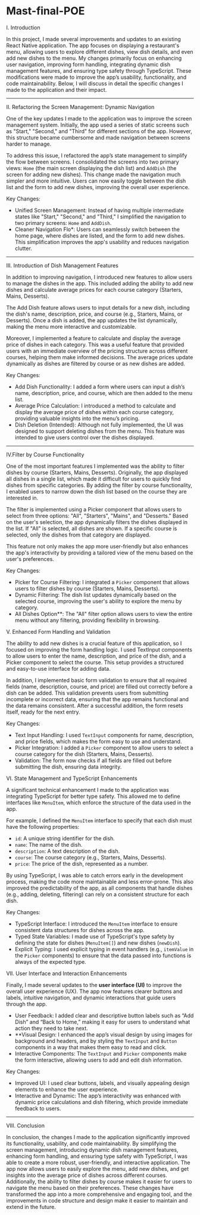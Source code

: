 # Mast-final-POE

I. Introduction

In this project, I made several improvements and updates to an existing React Native application. The app focuses on displaying a restaurant's menu, allowing users to explore different dishes, view dish details, and even add new dishes to the menu. My changes primarily focus on enhancing user navigation, improving form handling, integrating dynamic dish management features, and ensuring type safety through TypeScript. These modifications were made to improve the app’s usability, functionality, and code maintainability. Below, I will discuss in detail the specific changes I made to the application and their impact.

---

II. Refactoring the Screen Management: Dynamic Navigation

One of the key updates I made to the application was to improve the screen management system. Initially, the app used a series of static screens such as "Start," "Second," and "Third" for different sections of the app. However, this structure became cumbersome and made navigation between screens harder to manage.

To address this issue, I refactored the app’s state management to simplify the flow between screens. I consolidated the screens into two primary views: `Home` (the main screen displaying the dish list) and `AddDish` (the screen for adding new dishes). This change made the navigation much simpler and more intuitive. Users can now easily toggle between the dish list and the form to add new dishes, improving the overall user experience.

Key Changes:
- Unified Screen Management: Instead of having multiple intermediate states like "Start," "Second," and "Third," I simplified the navigation to two primary screens: `Home` and `AddDish`.
- Cleaner Navigation Flo*: Users can seamlessly switch between the home page, where dishes are listed, and the form to add new dishes. This simplification improves the app's usability and reduces navigation clutter.

---
 III. Introduction of Dish Management Features

In addition to improving navigation, I introduced new features to allow users to manage the dishes in the app. This included adding the ability to add new dishes and calculate average prices for each course category (Starters, Mains, Desserts).

The Add Dish feature allows users to input details for a new dish, including the dish's name, description, price, and course (e.g., Starters, Mains, or Desserts). Once a dish is added, the app updates the list dynamically, making the menu more interactive and customizable.

Moreover, I implemented a feature to calculate and display the average price of dishes in each category. This was a useful feature that provided users with an immediate overview of the pricing structure across different courses, helping them make informed decisions. The average prices update dynamically as dishes are filtered by course or as new dishes are added.

 Key Changes:
- Add Dish Functionality: I added a form where users can input a dish’s name, description, price, and course, which are then added to the menu list.
- Average Price Calculation: I introduced a method to calculate and display the average price of dishes within each course category, providing valuable insights into the menu’s pricing.
- Dish Deletion (Intended): Although not fully implemented, the UI was designed to support deleting dishes from the menu. This feature was intended to give users control over the dishes displayed.

---

 IV.Filter by Course Functionality

One of the most important features I implemented was the ability to filter dishes by course (Starters, Mains, Desserts). Originally, the app displayed all dishes in a single list, which made it difficult for users to quickly find dishes from specific categories. By adding the filter by course functionality, I enabled users to narrow down the dish list based on the course they are interested in.

The filter is implemented using a Picker component that allows users to select from three options: "All", "Starters", "Mains", and "Desserts." Based on the user's selection, the app dynamically filters the dishes displayed in the list. If "All" is selected, all dishes are shown. If a specific course is selected, only the dishes from that category are displayed.

This feature not only makes the app more user-friendly but also enhances the app's interactivity by providing a tailored view of the menu based on the user's preferences.

 Key Changes:
- Picker for Course Filtering: I integrated a `Picker` component that allows users to filter dishes by course (Starters, Mains, Desserts).
- Dynamic Filtering: The dish list updates dynamically based on the selected course, improving the user's ability to explore the menu by category.
- All Dishes Option**: The "All" filter option allows users to view the entire menu without any filtering, providing flexibility in browsing.


 V. Enhanced Form Handling and Validation

The ability to add new dishes is a crucial feature of this application, so I focused on improving the form handling logic. I used TextInput components to allow users to enter the name, description, and price of the dish, and a Picker component to select the course. This setup provides a structured and easy-to-use interface for adding data.

In addition, I implemented basic form validation to ensure that all required fields (name, description, course, and price) are filled out correctly before a dish can be added. This validation prevents users from submitting incomplete or incorrect data, ensuring that the app remains functional and the data remains consistent. After a successful addition, the form resets itself, ready for the next entry.

Key Changes:
- Text Input Handling: I used `TextInput` components for name, description, and price fields, which makes the form easy to use and understand.
- Picker Integration: I added a `Picker` component to allow users to select a course category for the dish (Starters, Mains, Desserts).
- Validation: The form now checks if all fields are filled out before submitting the dish, ensuring data integrity.


VI. State Management and TypeScript Enhancements

A significant technical enhancement I made to the application was integrating TypeScript for better type safety. This allowed me to define interfaces like `MenuItem`, which enforce the structure of the data used in the app.

For example, I defined the `MenuItem` interface to specify that each dish must have the following properties:
- `id`: A unique string identifier for the dish.
- `name`: The name of the dish.
- `description`: A text description of the dish.
- `course`: The course category (e.g., Starters, Mains, Desserts).
- `price`: The price of the dish, represented as a number.

By using TypeScript, I was able to catch errors early in the development process, making the code more maintainable and less error-prone. This also improved the predictability of the app, as all components that handle dishes (e.g., adding, deleting, filtering) can rely on a consistent structure for each dish.

 Key Changes:
- TypeScript Interface: I introduced the `MenuItem` interface to ensure consistent data structures for dishes across the app.
- Typed State Variables: I made use of TypeScript's type safety by defining the state for dishes (`MenuItem[]`) and new dishes (`newDish`).
- Explicit Typing: I used explicit typing in event handlers (e.g., `itemValue` in the `Picker` components) to ensure that the data passed into functions is always of the expected type.

 VII. User Interface and Interaction Enhancements

Finally, I made several updates to the **user interface (UI)** to improve the overall user experience (UX). The app now features clearer buttons and labels, intuitive navigation, and dynamic interactions that guide users through the app.

- User Feedback: I added clear and descriptive button labels such as “Add Dish” and “Back to Home,” making it easy for users to understand what action they need to take next.
- **Visual Design: I enhanced the app’s visual design by using images for background and headers, and by styling the `TextInput` and `Button` components in a way that makes them easy to read and click.
- Interactive Components: The `TextInput` and `Picker` components make the form interactive, allowing users to add and edit dish information.

 Key Changes:
- Improved UI: I used clear buttons, labels, and visually appealing design elements to enhance the user experience.
- Interactive and Dynamic: The app’s interactivity was enhanced with dynamic price calculations and dish filtering, which provide immediate feedback to users.

---
 VIII. Conclusion

In conclusion, the changes I made to the application significantly improved its functionality, usability, and code maintainability. By simplifying the screen management, introducing dynamic dish management features, enhancing form handling, and ensuring type safety with TypeScript, I was able to create a more robust, user-friendly, and interactive application. The app now allows users to easily explore the menu, add new dishes, and get insights into the average price of dishes across different courses. Additionally, the ability to filter dishes by course makes it easier for users to navigate the menu based on their preferences. These changes have transformed the app into a more comprehensive and engaging tool, and the improvements in code structure and design make it easier to maintain and extend in the future.
